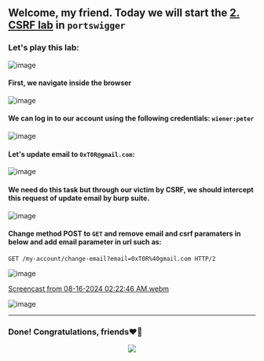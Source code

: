 ## Welcome, my friend. Today we will start the [2. CSRF lab](https://portswigger.net/web-security/learning-paths/csrf/csrf-common-flaws-in-csrf-token-validation/csrf/bypassing-token-validation/lab-token-validation-depends-on-request-method#) in ```portswigger```
### Let's play this lab:

![image](https://github.com/user-attachments/assets/e1414902-b73a-4351-ad07-03744777cde1)

#### First, we navigate inside the browser

![image](https://github.com/user-attachments/assets/58aafa6f-8596-437e-a754-cb09a723da00)

#### We can log in to our account using the following credentials: ```wiener:peter```

![image](https://github.com/user-attachments/assets/0a1e4139-2bc6-4d36-9c6d-c5e982f7da8b)

#### Let's update email to ```0xT0R@gmail.com```:

![image](https://github.com/user-attachments/assets/85019762-87d0-46e1-b791-1aa648dfafdc)

#### We need do this task but through our victim by CSRF, we should intercept this request of update email by burp suite.

![image](https://github.com/user-attachments/assets/7f237a49-e408-4105-b748-043891e01c5c)

#### Change method POST to ```GET``` and remove email and csrf paramaters in below and add email parameter in url such as:

```
GET /my-account/change-email?email=0xT0R%40gmail.com HTTP/2
```

![image](https://github.com/user-attachments/assets/8a380022-5d36-41ac-be6c-20bc1e6b7f7f)

[Screencast from 08-16-2024 02:22:46 AM.webm](https://github.com/user-attachments/assets/d8168e3c-7d7f-412a-abbe-22ae10104325)

![image](https://github.com/user-attachments/assets/82219976-df76-4f7b-8d98-74d1f6d400eb)

-------

### Done! Congratulations, friends❤️‍🔥


<p align="center">
<img src="https://github.com/user-attachments/assets/9d6fde69-13a8-43d1-b7bf-9e681d0bae72" >
</p>
